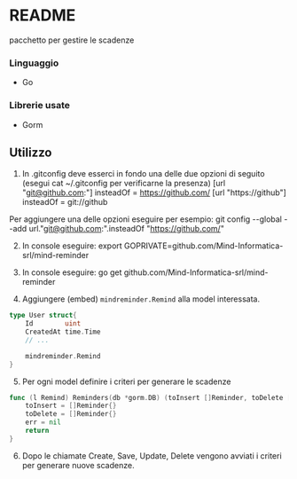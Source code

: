# README

pacchetto per gestire le scadenze

### Linguaggio

- Go

### Librerie usate

- Gorm

## Utilizzo

1. In .gitconfig deve esserci in fondo una delle due opzioni di seguito (esegui cat ~/.gitconfig per verificarne la presenza)
   [url "git@github.com:"]
   insteadOf = https://github.com/
   [url "https://github"]
   insteadOf = git://github

Per aggiungere una delle opzioni eseguire per esempio:
git config --global --add url."git@github.com:".insteadOf "https://github.com/"

2. In console eseguire: export GOPRIVATE=github.com/Mind-Informatica-srl/mind-reminder

3. In console eseguire: go get github.com/Mind-Informatica-srl/mind-reminder

4. Aggiungere (embed) `mindreminder.Remind` alla model interessata.

```go
type User struct{
    Id        uint
    CreatedAt time.Time
    // ...

    mindreminder.Remind
}
```

5. Per ogni model definire i criteri per generare le scadenze

```go
func (l Remind) Reminders(db *gorm.DB) (toInsert []Reminder, toDelete []Reminder, err error) {
	toInsert = []Reminder{}
	toDelete = []Reminder{}
	err = nil
	return
}
```

6. Dopo le chiamate Create, Save, Update, Delete vengono avviati i criteri per generare nuove scadenze.
